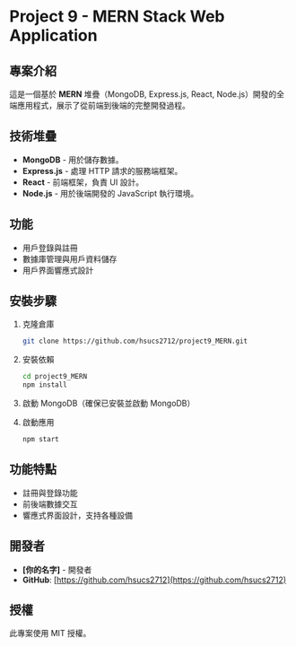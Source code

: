 
# Project 9 - MERN Stack Web Application

## 專案介紹
這是一個基於 **MERN** 堆疊（MongoDB, Express.js, React, Node.js）開發的全端應用程式，展示了從前端到後端的完整開發過程。

## 技術堆疊
- **MongoDB** - 用於儲存數據。
- **Express.js** - 處理 HTTP 請求的服務端框架。
- **React** - 前端框架，負責 UI 設計。
- **Node.js** - 用於後端開發的 JavaScript 執行環境。

## 功能
- 用戶登錄與註冊
- 數據庫管理與用戶資料儲存
- 用戶界面響應式設計

## 安裝步驟

1. 克隆倉庫
   ```bash
   git clone https://github.com/hsucs2712/project9_MERN.git
   ```

2. 安裝依賴
   ```bash
   cd project9_MERN
   npm install
   ```

3. 啟動 MongoDB（確保已安裝並啟動 MongoDB）

4. 啟動應用
   ```bash
   npm start
   ```

## 功能特點
- 註冊與登錄功能
- 前後端數據交互
- 響應式界面設計，支持各種設備

## 開發者
- **[你的名字]** - 開發者
- **GitHub**: [https://github.com/hsucs2712](https://github.com/hsucs2712)

## 授權
此專案使用 MIT 授權。
